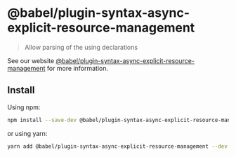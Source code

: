 # @babel/plugin-syntax-async-explicit-resource-management

> Allow parsing of the using declarations

See our website [@babel/plugin-syntax-async-explicit-resource-management](https://babeljs.io/docs/en/babel-plugin-syntax-async-explicit-resource-management) for more information.

## Install

Using npm:

```sh
npm install --save-dev @babel/plugin-syntax-async-explicit-resource-management
```

or using yarn:

```sh
yarn add @babel/plugin-syntax-async-explicit-resource-management --dev
```
